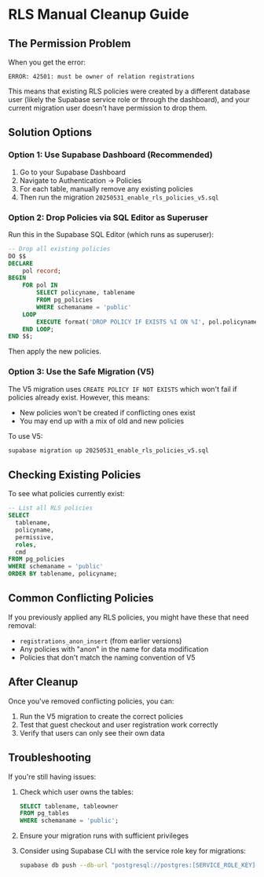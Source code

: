 # RLS Manual Cleanup Guide

## The Permission Problem

When you get the error:
```
ERROR: 42501: must be owner of relation registrations
```

This means that existing RLS policies were created by a different database user (likely the Supabase service role or through the dashboard), and your current migration user doesn't have permission to drop them.

## Solution Options

### Option 1: Use Supabase Dashboard (Recommended)

1. Go to your Supabase Dashboard
2. Navigate to Authentication → Policies
3. For each table, manually remove any existing policies
4. Then run the migration `20250531_enable_rls_policies_v5.sql`

### Option 2: Drop Policies via SQL Editor as Superuser

Run this in the Supabase SQL Editor (which runs as superuser):

```sql
-- Drop all existing policies
DO $$ 
DECLARE
    pol record;
BEGIN
    FOR pol IN 
        SELECT policyname, tablename 
        FROM pg_policies 
        WHERE schemaname = 'public'
    LOOP
        EXECUTE format('DROP POLICY IF EXISTS %I ON %I', pol.policyname, pol.tablename);
    END LOOP;
END $$;
```

Then apply the new policies.

### Option 3: Use the Safe Migration (V5)

The V5 migration uses `CREATE POLICY IF NOT EXISTS` which won't fail if policies already exist. However, this means:
- New policies won't be created if conflicting ones exist
- You may end up with a mix of old and new policies

To use V5:
```bash
supabase migration up 20250531_enable_rls_policies_v5.sql
```

## Checking Existing Policies

To see what policies currently exist:

```sql
-- List all RLS policies
SELECT 
  tablename,
  policyname,
  permissive,
  roles,
  cmd
FROM pg_policies 
WHERE schemaname = 'public'
ORDER BY tablename, policyname;
```

## Common Conflicting Policies

If you previously applied any RLS policies, you might have these that need removal:
- `registrations_anon_insert` (from earlier versions)
- Any policies with "anon" in the name for data modification
- Policies that don't match the naming convention of V5

## After Cleanup

Once you've removed conflicting policies, you can:
1. Run the V5 migration to create the correct policies
2. Test that guest checkout and user registration work correctly
3. Verify that users can only see their own data

## Troubleshooting

If you're still having issues:
1. Check which user owns the tables:
   ```sql
   SELECT tablename, tableowner 
   FROM pg_tables 
   WHERE schemaname = 'public';
   ```

2. Ensure your migration runs with sufficient privileges
3. Consider using Supabase CLI with the service role key for migrations:
   ```bash
   supabase db push --db-url "postgresql://postgres:[SERVICE_ROLE_KEY]@[PROJECT_REF].supabase.co:5432/postgres"
   ```
